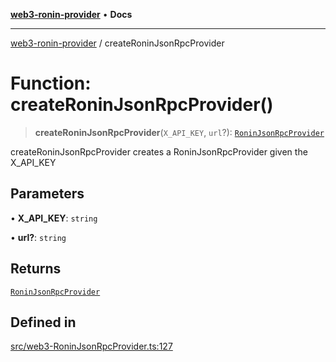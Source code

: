 [**web3-ronin-provider**](../README.md) • **Docs**

***

[web3-ronin-provider](../globals.md) / createRoninJsonRpcProvider

# Function: createRoninJsonRpcProvider()

> **createRoninJsonRpcProvider**(`X_API_KEY`, `url`?): [`RoninJsonRpcProvider`](../classes/RoninJsonRpcProvider.md)

createRoninJsonRpcProvider creates a RoninJsonRpcProvider given the X_API_KEY

## Parameters

• **X\_API\_KEY**: `string`

• **url?**: `string`

## Returns

[`RoninJsonRpcProvider`](../classes/RoninJsonRpcProvider.md)

## Defined in

[src/web3-RoninJsonRpcProvider.ts:127](https://github.com/chuacw/web3-ronin-provider/blob/4a5337409914c1435eb29cf10385b5e91a5e50ae/src/web3-RoninJsonRpcProvider.ts#L127)
